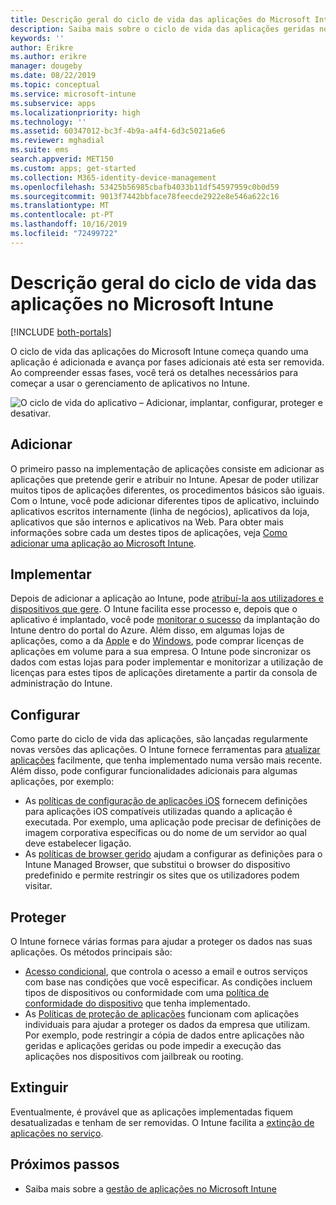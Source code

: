 ```yaml
---
title: Descrição geral do ciclo de vida das aplicações do Microsoft Intune
description: Saiba mais sobre o ciclo de vida das aplicações geridas no Microsoft Intune. O ciclo de vida das aplicações envolve adicionar, implementar, configurar, proteger e extinguir aplicações.
keywords: ''
author: Erikre
ms.author: erikre
manager: dougeby
ms.date: 08/22/2019
ms.topic: conceptual
ms.service: microsoft-intune
ms.subservice: apps
ms.localizationpriority: high
ms.technology: ''
ms.assetid: 60347012-bc3f-4b9a-a4f4-6d3c5021a6e6
ms.reviewer: mghadial
ms.suite: ems
search.appverid: MET150
ms.custom: apps; get-started
ms.collection: M365-identity-device-management
ms.openlocfilehash: 53425b56985cbafb4033b11df54597959c0b0d59
ms.sourcegitcommit: 9013f7442bbface78feecde2922e8e546a622c16
ms.translationtype: MT
ms.contentlocale: pt-PT
ms.lasthandoff: 10/16/2019
ms.locfileid: "72499722"
---
```

# <a name="overview-of-the-app-lifecycle-in-microsoft-intune"></a>Descrição geral do ciclo de vida das aplicações no Microsoft Intune

[!INCLUDE [both-portals](../../intune-classic/includes/note-for-both-portals.md)]

O ciclo de vida das aplicações do Microsoft Intune começa quando uma aplicação é adicionada e avança por fases adicionais até esta ser removida. Ao compreender essas fases, você terá os detalhes necessários para começar a usar o gerenciamento de aplicativos no Intune.

![O ciclo de vida do aplicativo – Adicionar, implantar, configurar, proteger e desativar.](./media/app-lifecycle/app-lifecycle.png "o ciclo de vida do aplicativo do Intune")

## <a name="add"></a>Adicionar

O primeiro passo na implementação de aplicações consiste em adicionar as aplicações que pretende gerir e atribuir no Intune. Apesar de poder utilizar muitos tipos de aplicações diferentes, os procedimentos básicos são iguais. Com o Intune, você pode adicionar diferentes tipos de aplicativo, incluindo aplicativos escritos internamente (linha de negócios), aplicativos da loja, aplicativos que são internos e aplicativos na Web. Para obter mais informações sobre cada um destes tipos de aplicações, veja [Como adicionar uma aplicação ao Microsoft Intune](apps-add.md). 

## <a name="deploy"></a>Implementar

Depois de adicionar a aplicação ao Intune, pode [atribuí-la aos utilizadores e dispositivos que gere](apps-deploy.md). O Intune facilita esse processo e, depois que o aplicativo é implantado, você pode [monitorar o sucesso](apps-monitor.md) da implantação do Intune dentro do portal do Azure. Além disso, em algumas lojas de aplicações, como a da [Apple](vpp-apps-ios.md) e do [Windows](windows-store-for-business.md), pode comprar licenças de aplicações em volume para a sua empresa. O Intune pode sincronizar os dados com estas lojas para poder implementar e monitorizar a utilização de licenças para estes tipos de aplicações diretamente a partir da consola de administração do Intune.

## <a name="configure"></a>Configurar

Como parte do ciclo de vida das aplicações, são lançadas regularmente novas versões das aplicações. O Intune fornece ferramentas para [atualizar aplicações](apps-add.md) facilmente, que tenha implementado numa versão mais recente. Além disso, pode configurar funcionalidades adicionais para algumas aplicações, por exemplo:
- As [políticas de configuração de aplicações iOS](app-configuration-policies-use-ios.md) fornecem definições para aplicações iOS compatíveis utilizadas quando a aplicação é executada. Por exemplo, uma aplicação pode precisar de definições de imagem corporativa específicas ou do nome de um servidor ao qual deve estabelecer ligação.
- As [políticas de browser gerido](app-configuration-managed-browser.md) ajudam a configurar as definições para o Intune Managed Browser, que substitui o browser do dispositivo predefinido e permite restringir os sites que os utilizadores podem visitar.

## <a name="protect"></a>Proteger

O Intune fornece várias formas para ajudar a proteger os dados nas suas aplicações. Os métodos principais são:
- [Acesso condicional](../protect/conditional-access.md), que controla o acesso a email e outros serviços com base nas condições que você especificar. As condições incluem tipos de dispositivos ou conformidade com uma [política de conformidade do dispositivo](../protect/device-compliance-get-started.md) que tenha implementado.
- As [Políticas de proteção de aplicações](app-protection-policy.md) funcionam com aplicações individuais para ajudar a proteger os dados da empresa que utilizam. Por exemplo, pode restringir a cópia de dados entre aplicações não geridas e aplicações geridas ou pode impedir a execução das aplicações nos dispositivos com jailbreak ou rooting.

## <a name="retire"></a>Extinguir

Eventualmente, é provável que as aplicações implementadas fiquem desatualizadas e tenham de ser removidas. O Intune facilita a [extinção de aplicações no serviço](../remote-actions/device-management.md).

## <a name="next-steps"></a>Próximos passos

- Saiba mais sobre a [gestão de aplicações no Microsoft Intune](app-management.md)
